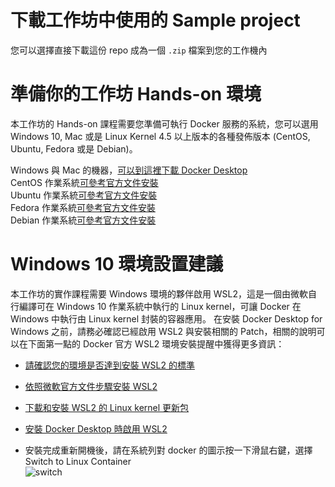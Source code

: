 # 下載工作坊中使用的 Sample project
您可以選擇直接下載這份 repo 成為一個 `.zip` 檔案到您的工作機內

# 準備你的工作坊 Hands-on 環境
本工作坊的 Hands-on 課程需要您準備可執行 Docker 服務的系統，您可以選用 Windows 10, Mac 或是 Linux Kernel 4.5 以上版本的各種發佈版本 (CentOS, Ubuntu, Fedora 或是 Debian)。

Windows 與 Mac 的機器，[可以到這裡下載 Docker Desktop](https://www.docker.com/products/docker-desktop)  
CentOS 作業系統[可參考官方文件安裝](https://docs.docker.com/engine/install/centos/)  
Ubuntu 作業系統[可參考官方文件安裝](https://docs.docker.com/engine/install/ubuntu/)  
Fedora 作業系統[可參考官方文件安裝](https://docs.docker.com/engine/install/fedora/)  
Debian 作業系統[可參考官方文件安裝](https://docs.docker.com/engine/install/debian/)

# Windows 10 環境設置建議 
本工作坊的實作課程需要 Windows 環境的夥伴啟用 WSL2，這是一個由微軟自行編譯可在 Windows 10 作業系統中執行的 Linux kernel，可讓 Docker 在 Windows 中執行由 Linux kernel 封裝的容器應用。 在安裝 Docker Desktop for Windows 之前，請務必確認已經啟用 WSL2 與安裝相關的 Patch，相關的說明可以在下面第一點的 Docker 官方 WSL2 環境安裝提醒中獲得更多資訊：

* [請確認您的環境是否達到安裝 WSL2 的標準](https://docs.docker.com/docker-for-windows/wsl/#prerequisites)  
* [依照微軟官方文件步驟安裝 WSL2](https://docs.microsoft.com/en-us/windows/wsl/install-win10)
* [下載和安裝 WSL2 的 Linux kernel 更新包](https://docs.microsoft.com/en-us/windows/wsl/install-win10#step-4---download-the-linux-kernel-update-package)
* [安裝 Docker Desktop 時啟用 WSL2](https://docs.docker.com/docker-for-windows/wsl/#install) 

* 安裝完成重新開機後，請在系統列對 docker 的圖示按一下滑鼠右鍵，選擇 Switch to Linux Container  
![switch](https://i.stack.imgur.com/96opa.png)
 
